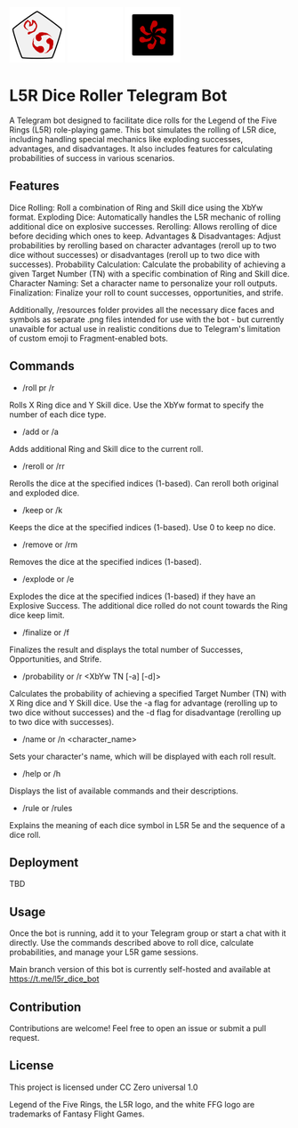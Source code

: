 ![Explosive success!](/resources/skill_exp_str.png "Explosive success") ![Five Rings!](/resources/l5r_logo.png "Five Rings") ![Full of opportunity!](/resources/ring_opp.png "Opportunity")

# L5R Dice Roller Telegram Bot

A Telegram bot designed to facilitate dice rolls for the Legend of the Five Rings (L5R) role-playing game. This bot simulates the rolling of L5R dice, including handling special mechanics like exploding successes, advantages, and disadvantages. It also includes features for calculating probabilities of success in various scenarios.

## Features

Dice Rolling: Roll a combination of Ring and Skill dice using the XbYw format.
Exploding Dice: Automatically handles the L5R mechanic of rolling additional dice on explosive successes.
Rerolling: Allows rerolling of dice before deciding which ones to keep.
Advantages & Disadvantages: Adjust probabilities by rerolling based on character advantages (reroll up to two dice without successes) or disadvantages (reroll up to two dice with successes).
Probability Calculation: Calculate the probability of achieving a given Target Number (TN) with a specific combination of Ring and Skill dice.
Character Naming: Set a character name to personalize your roll outputs.
Finalization: Finalize your roll to count successes, opportunities, and strife.

Additionally, /resources folder provides all the necessary dice faces and symbols as separate .png files intended for use with the bot - but currently unavaible for actual use in realistic conditions due to Telegram's limitation of custom emoji to Fragment-enabled bots.

## Commands

+ /roll pr /r <XbYw>

Rolls X Ring dice and Y Skill dice. Use the XbYw format to specify the number of each dice type.

+ /add or /a <XbYw>

Adds additional Ring and Skill dice to the current roll.

+ /reroll or /rr <indices>

Rerolls the dice at the specified indices (1-based). Can reroll both original and exploded dice.

+ /keep or /k <indices>

Keeps the dice at the specified indices (1-based). Use 0 to keep no dice.

+ /remove or /rm <indices>

Removes the dice at the specified indices (1-based).

+ /explode or /e <indices>

Explodes the dice at the specified indices (1-based) if they have an Explosive Success. The additional dice rolled do not count towards the Ring dice keep limit.

+ /finalize or /f
  
Finalizes the result and displays the total number of Successes, Opportunities, and Strife.

+ /probability or /r <XbYw TN [-a] [-d]>
  
Calculates the probability of achieving a specified Target Number (TN) with X Ring dice and Y Skill dice. Use the -a flag for advantage (rerolling up to two dice without successes) and the -d flag for disadvantage (rerolling up to two dice with successes).

+ /name or /n <character_name>

Sets your character's name, which will be displayed with each roll result.

+ /help or /h
  
Displays the list of available commands and their descriptions.

+ /rule or /rules

Explains the meaning of each dice symbol in L5R 5e and the sequence of a dice roll.

## Deployment

TBD

## Usage

Once the bot is running, add it to your Telegram group or start a chat with it directly. Use the commands described above to roll dice, calculate probabilities, and manage your L5R game sessions.

Main branch version of this bot is currently self-hosted and available at https://t.me/l5r_dice_bot

## Contribution

Contributions are welcome! Feel free to open an issue or submit a pull request.

## License

This project is licensed under CC Zero universal 1.0

Legend of the Five Rings, the L5R logo, and the white FFG logo are trademarks of Fantasy Flight Games.
